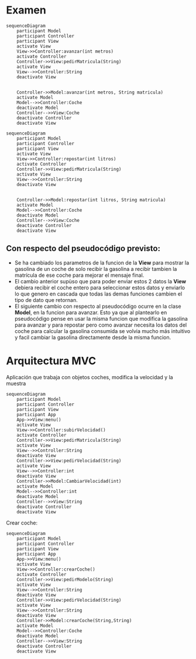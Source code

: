 # Examen

```mermaid
sequenceDiagram
    participant Model
    participant Controller
    participant View
    activate View
    View->>Controller:avanzar(int metros)
    activate Controller
    Controller->>View:pedirMatricula(String)
    activate View
    View-->>Controller:String
    deactivate View
    
    
    Controller->>Model:avanzar(int metros, String matricula)
    activate Model
    Model-->>Controller:Coche
    deactivate Model
    Controller-->>View:Coche
    deactivate Controller
    deactivate View
```

```mermaid
sequenceDiagram
    participant Model
    participant Controller
    participant View
    activate View
    View->>Controller:repostar(int litros)
    activate Controller
    Controller->>View:pedirMatricula(String)
    activate View
    View-->>Controller:String
    deactivate View
    
    
    Controller->>Model:repostar(int litros, String matricula)
    activate Model
    Model-->>Controller:Coche
    deactivate Model
    Controller-->>View:Coche
    deactivate Controller
    deactivate View
```

## Con respecto del pseudocódigo previsto:  
* Se ha cambiado los parametros de la funcion de la **View** para mostrar la gasolina de un coche de 
solo recibir la gasolina a recibir tambien la matrícula de ese coche para mejorar el mensaje final.
* El cambio anterior supùso que para poder enviar estos 2 datos la **View** debiera recibir el coche entero
para seleccionar estos datos y enviarlo lo que genero en cascada que todas las demas funciones 
cambien el tipo de dato que retornan. 
* El siguiente cambio con respecto al pseudocódigo ocurre en la clase **Model**, en la funcion para avanzar.
Esto ya que al plantearlo en pseudocódigo pense en usar la misma funcion que modifica la gasolina
para avanzar y para repostar pero como avanzar necesita los datos del coche para calcular la gasolina
consumida se volvia mucho más intuitivo y facil cambiar la gasolina directamente desde la misma funcion.


# Arquitectura MVC

Aplicación que trabaja con objetos coches, modifica la velocidad y la muestra


```mermaid
sequenceDiagram
    participant Model
    participant Controller
    participant View
    participant App
    App->>View:menu()
    activate View
    View->>Controller:subirVelocidad()
    activate Controller
    Controller->>View:pedirMatricula(String)
    activate View
    View-->>Controller:String
    deactivate View
    Controller->>View:pedirVelocidad(String)
    activate View
    View-->>Controller:int
    deactivate View
    Controller->>Model:CambiarVelocidad(int)
    activate Model
    Model-->>Controller:int
    deactivate Model
    Controller-->>View:String
    deactivate Controller
    deactivate View
```

Crear coche:
```mermaid
sequenceDiagram
    participant Model
    participant Controller
    participant View
    participant App
    App->>View:menu()
    activate View
    View->>Controller:crearCoche()
    activate Controller
    Controller->>View:pedirModelo(String)
    activate View
    View-->>Controller:String
    deactivate View
    Controller->>View:pedirVelocidad(String)
    activate View
    View-->>Controller:String
    deactivate View
    Controller->>Model:crearCoche(String,String)
    activate Model
    Model-->>Controller:Coche
    deactivate Model
    Controller-->>View:String
    deactivate Controller
    deactivate View
```